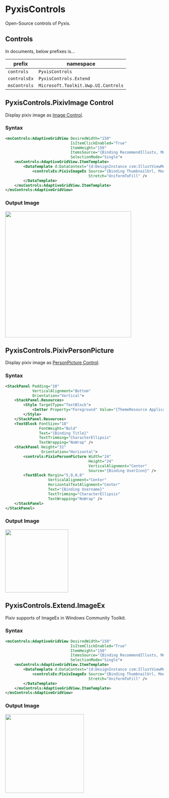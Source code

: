 # PyxisControls
Open-Source controls of Pyxis.

## Controls

In documents, below prefixes is...

| prefix       | namespace                           |
| ------------ | ----------------------------------- |
| `controls`   | `PyxisControls`                     |
| `controlsEx` | `PyxisControls.Extend`              |
| `msControls` | `Microsoft.Toolkit.Uwp.UI.Controls` |


## PyxisControls.PixivImage Control

Display pixiv image as [Image Control](https://docs.microsoft.com/en-us/uwp/api/windows.ui.xaml.controls.image).


### Syntax

```xml
<msControls:AdaptiveGridView DesiredWidth="150"
                             IsItemClickEnabled="True"
                             ItemHeight="150"
                             ItemsSource="{Binding RecommendIllusts, Mode=OneWay}"
                             SelectionMode="Single">
    <msControls:AdaptiveGridView.ItemTemplate>
        <DataTemplate d:DataContext="{d:DesignInstance cvm:IllustViewModel}">
            <controlsEx:PixivImageEx Source="{Binding ThumbnailUrl, Mode=OneWay}"
                                     Stretch="UniformToFill" />
        </DataTemplate>
    </msControls:AdaptiveGridView.ItemTemplate>
</msControls:AdaptiveGridView>
```

### Output Image

<img src="https://user-images.githubusercontent.com/10832834/42731913-34558298-8852-11e8-9294-f79eb95e03cb.PNG" width="400" />



## PyxisControls.PixivPersonPicture

Display pixiv image as [PersonPicture Control](https://docs.microsoft.com/en-us/uwp/api/windows.ui.xaml.controls.personpicture).


### Syntax

```xml
<StackPanel Padding="10"
            VerticalAlignment="Bottom"
            Orientation="Vertical">
    <StackPanel.Resources>
        <Style TargetType="TextBlock">
            <Setter Property="Foreground" Value="{ThemeResource ApplicationPageBackgroundThemeBrush}" />
        </Style>
    </StackPanel.Resources>
    <TextBlock FontSize="18"
               FontWeight="Bold"
               Text="{Binding Title}"
               TextTrimming="CharacterEllipsis"
               TextWrapping="NoWrap" />
    <StackPanel Height="32"
                Orientation="Horizontal">
        <controls:PixivPersonPicture Width="24"
                                     Height="24"
                                     VerticalAlignment="Center"
                                     Source="{Binding UserIcon}" />
        <TextBlock Margin="5,0,0,0"
                   VerticalAlignment="Center"
                   HorizontalTextAlignment="Center"
                   Text="{Binding Username}"
                   TextTrimming="CharacterEllipsis"
                   TextWrapping="NoWrap" />
    </StackPanel>
</StackPanel>
```


### Output Image

<img src="https://user-images.githubusercontent.com/10832834/42731982-32fc153c-8853-11e8-8044-3b1737243a52.PNG" width="200" />



## PyxisControls.Extend.ImageEx

Pixiv supports of ImageEx in Windows Community Toolkit.


### Syntax

```xml
<msControls:AdaptiveGridView DesiredWidth="150"
                             IsItemClickEnabled="True"
                             ItemHeight="150"
                             ItemsSource="{Binding RecommendIllusts, Mode=OneWay}"
                             SelectionMode="Single">
    <msControls:AdaptiveGridView.ItemTemplate>
        <DataTemplate d:DataContext="{d:DesignInstance cvm:IllustViewModel}">
            <controlsEx:PixivImageEx Source="{Binding ThumbnailUrl, Mode=OneWay}"
                                     Stretch="UniformToFill" />
        </DataTemplate>
    </msControls:AdaptiveGridView.ItemTemplate>
</msControls:AdaptiveGridView>
```

### Output Image

<img src="https://user-images.githubusercontent.com/10832834/42732009-b263bf3c-8853-11e8-9f51-3d5918eca096.gif" width="250" />